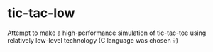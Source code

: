 # tic-tac-low
Attempt to make a high-performance simulation of tic-tac-toe using relatively low-level technology (C language was chosen 💀)
